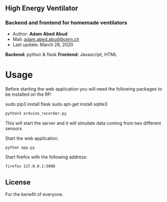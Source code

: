 ## High Energy Ventilator   

### Backend and frontend for homemade ventilators

- Author: **Adam Abed Abud**
- Mail: adam.abed.abud@cern.ch
- Last update: March 28, 2020


**Backend:** python & flask
**Frontend:** Javascript, HTML 


# Usage
Before starting the web application you will need the following packages to be installed on the RP:


sudo pip3 install flask
sudo apt-get install sqlite3




```sh
python3 arduino_recorder.py
```
This will start the server and it will simulate data coming from two different sensors



Start the web application. 

```sh
python app.py
```

Start firefox with the following address:

```sh
firefox 127.0.0.1:5000
```


License
----

For the benefit of everyone.



